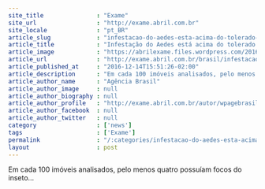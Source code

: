 ```yaml
---
site_title               : "Exame"
site_url                 : "http://exame.abril.com.br"
site_locale              : "pt_BR"
article_slug             : "infestacao-do-aedes-esta-acima-do-tolerado-em-80-cidades-de-mg"
article_title            : "Infestação do Aedes está acima do tolerado em 80 cidades de MG"
article_image            : "https://abrilexame.files.wordpress.com/2016/09/size_960_16_9_aedes-aegypti145.jpg?quality=70&strip=all&w=960"
article_url              : "http://exame.abril.com.br/brasil/infestacao-do-aedes-esta-acima-do-tolerado-em-80-cidades-de-mg/"
article_published_at     : "2016-12-14T15:51:26-02:00"
article_description      : "Em cada 100 imóveis analisados, pelo menos quatro possuíam focos do inseto..."
article_author_name      : "Agência Brasil"
article_author_image     : null
article_author_biography : null
article_author_profile   : "http://exame.abril.com.br/autor/wpagebrasil/"
article_author_facebook  : null
article_author_twitter   : null
category                 : ['news']
tags                     : ['Exame']
permalink                : "/:categories/infestacao-do-aedes-esta-acima-do-tolerado-em-80-cidades-de-mg/"
layout                   : post
---
```


Em cada 100 imóveis analisados, pelo menos quatro possuíam focos do inseto...
